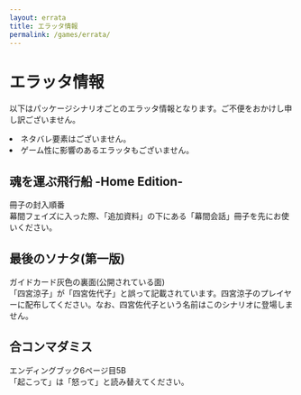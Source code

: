 ```yaml
---
layout: errata
title: エラッタ情報
permalink: /games/errata/
---
```


<div class="errata-page">
  <h1>エラッタ情報</h1>
  <div>
    <p>以下はパッケージシナリオごとのエラッタ情報となります。ご不便をおかけし申し訳ございません。</p>
    <li>ネタバレ要素はございません。</li>
    <li>ゲーム性に影響のあるエラッタもございません。</li>
  </div>

  <div class="scenario-errata">
    <h2>魂を運ぶ飛行船 -Home Edition-</h2>
    <div class="eratta-item">
      <div class="errata-location">
        冊子の封入順番
      </div>
      <div class="errata-description">
        幕間フェイズに入った際、「追加資料」の下にある「幕間会話」冊子を先にお使いください。
      </div>
    </div>
  </div>

  <div class="scenario-errata">
    <h2>最後のソナタ(第一版)</h2>
    <div class="eratta-item">
      <div class="errata-location">
        ガイドカード灰色の裏面(公開されている面)
      </div>
      <div class="errata-description">
        「四宮涼子」が「四宮佐代子」と誤って記載されています。四宮涼子のプレイヤーに配布してください。なお、四宮佐代子という名前はこのシナリオに登場しません。
      </div>
    </div>
  </div>

  <div class="scenario-errata">
    <h2>合コンマダミス</h2>
    <div class="eratta-item">
      <div class="errata-location">
        エンディングブック6ページ目5B
      </div>
      <div class="errata-description">
        「起こって」は「怒って」と読み替えてください。
      </div>
    </div>
</div>
